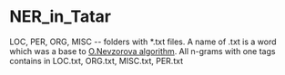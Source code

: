 # NER_in_Tatar

LOC, PER, ORG, MISC -- folders with \*.txt files. A name of .txt is a word which was a base to [O.Nevzorova algorithm](https://www.semanticscholar.org/paper/Named-Entity-Recognition-in-Tatar-%3A-Corpus-Based-Nevzorova-Mukhamedshin/3fbf3145a9ddaaa7a98e5be909e587620f39d452). All n-grams with one tags contains in LOC.txt, ORG.txt, MISC.txt, PER.txt

